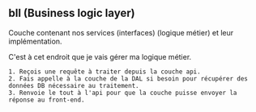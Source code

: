 ## bll (Business logic layer)

Couche contenant nos services (interfaces) (logique métier) et leur implémentation.

C'est à cet endroit que je vais gérer ma logique métier.

    1. Reçois une requête à traiter depuis la couche api.
    2. Fais appelle à la couche de la DAL si besoin pour récupérer des données DB nécessaire au traitement.
    3. Renvoie le tout à l'api pour que la couche puisse envoyer la réponse au front-end.
